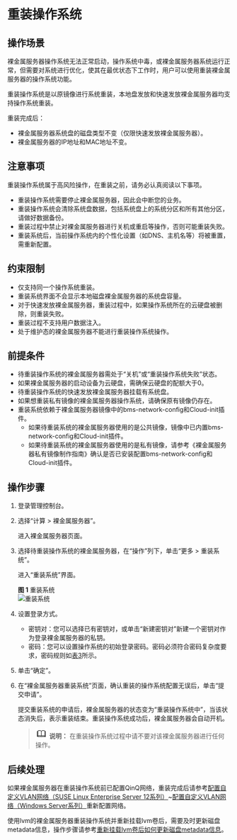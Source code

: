 # 重装操作系统<a name="bms_01_0029"></a>

## 操作场景<a name="section60394636111543"></a>

裸金属服务器操作系统无法正常启动，操作系统中毒，或裸金属服务器系统运行正常，但需要对系统进行优化，使其在最优状态下工作时，用户可以使用重装裸金属服务器的操作系统功能。

重装操作系统是以原镜像进行系统重装，本地盘发放和快速发放裸金属服务器均支持操作系统重装。

重装完成后：

-   裸金属服务器系统盘的磁盘类型不变（仅限快速发放裸金属服务器）。
-   裸金属服务器的IP地址和MAC地址不变。

## 注意事项<a name="section37447471165714"></a>

重装操作系统属于高风险操作，在重装之前，请务必认真阅读以下事项。

-   重装操作系统需要停止裸金属服务器，因此会中断您的业务。
-   重装操作系统会清除系统盘数据，包括系统盘上的系统分区和所有其他分区，请做好数据备份。
-   重装过程中禁止对裸金属服务器进行关机或重启等操作，否则可能重装失败。
-   重装系统后，当前操作系统内的个性化设置（如DNS、主机名等）将被重置，需重新配置。

## 约束限制<a name="section4500313111616"></a>

-   仅支持同一个操作系统重装。
-   重装系统界面不会显示本地磁盘裸金属服务器的系统盘容量。
-   对于快速发放裸金属服务器，重装过程中，如果操作系统所在的云硬盘被删除，则重装失败。
-   重装过程不支持用户数据注入。
-   处于维护态的裸金属服务器不能进行重装操作系统操作。

## 前提条件<a name="section2641260214160"></a>

-   待重装操作系统的裸金属服务器需处于“关机”或“重装操作系统失败”状态。
-   如果裸金属服务器的启动设备为云硬盘，需确保云硬盘的配额大于0。
-   待重装操作系统的快速发放裸金属服务器挂载有系统盘。
-   如果想重装私有镜像的裸金属服务器操作系统，请确保原有镜像仍存在。
-   重装系统依赖于裸金属服务器镜像中的bms-network-config和Cloud-init插件。
    -   如果待重装系统的裸金属服务器使用的是公共镜像，镜像中已内置bms-network-config和Cloud-init插件。
    -   如果待重装系统的裸金属服务器使用的是私有镜像，请参考《裸金属服务器私有镜像制作指南》确认是否已安装配置bms-network-config和Cloud-init插件。


## 操作步骤<a name="section185245411394"></a>

1.  登录管理控制台。
2.  选择“计算 \> 裸金属服务器”。

    进入裸金属服务器页面。

3.  选择待重装操作系统的裸金属服务器，在“操作”列下，单击“更多 \> 重装系统”。

    进入“重装系统”界面。

    **图 1**  重装系统<a name="fig7231183311514"></a>  
    ![](figures/重装系统.png "重装系统")

4.  设置登录方式。
    -   密钥对：您可以选择已有密钥对，或单击“新建密钥对”新建一个密钥对作为登录裸金属服务器的私钥。
    -   密码：您可以设置操作系统的初始登录密码。密码必须符合密码复杂度要求，密码规则如[表3](实例自定义数据注入.md#table17998105810568)所示。

5.  单击“确定”。
6.  在“裸金属服务器重装系统”页面，确认重装的操作系统配置无误后，单击“提交申请”。

    提交重装系统的申请后，裸金属服务器的状态变为“重装操作系统中”，当该状态消失后，表示重装结束。重装操作系统成功后，裸金属服务器会自动开机。

    >![](public_sys-resources/icon-note.gif) **说明：** 
    >在重装操作系统过程中请不要对该裸金属服务器进行任何操作。


## 后续处理<a name="section26517811420"></a>

如果裸金属服务器在重装操作系统前已配置QinQ网络，重装完成后请参考[配置自定义VLAN网络（SUSE Linux Enterprise Server 12系列）](配置自定义VLAN网络（SUSE-Linux-Enterprise-Server-12系列）.md)\~[配置自定义VLAN网络（Windows Server系列）](配置自定义VLAN网络（Windows-Server系列）.md)重新配置网络。

使用lvm的裸金属服务器重装操作系统并重新挂载lvm卷后，需要及时更新磁盘metadata信息，操作步骤请参考[重新挂载lvm卷后如何更新磁盘metadata信息](https://support.huaweicloud.com/bms_faq/bms_faq_0105.html)。

